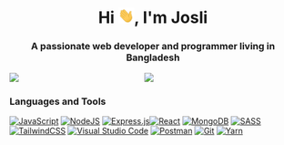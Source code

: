 <h1 align="center">Hi <img src="assets/hello.gif" width="28px" alt="hi">, I'm Josli</h1>
<h3 align="center">A passionate web developer and programmer living in Bangladesh</h3>

<!-- GitHub Stats Card -->
<img align="left" width="47%" src="https://github-readme-stats.vercel.app/api?username=dejosli&show_icons=true&theme=radical&count_private=true&include_all_commits=true">

<!-- Top Languages Card -->
<img align="left" width="47%" src="https://github-readme-stats.vercel.app/api/top-langs/?username=dejosli&layout=compact"><br/>

<!-- #### Languages and Tools -->
<h3 align="left">Languages and Tools</h3>

[![JavaScript](https://img.shields.io/badge/javascript-%23323330.svg?style=for-the-badge&labelColor=black&logo=javascript&logoColor=F0DB4F)](#) [![NodeJS](https://img.shields.io/badge/node.js-6DA55F?style=for-the-badge&labelColor=black&logo=node.js&&logoColor=3C873A)](#) [![Express.js](https://img.shields.io/badge/express.js-%23404d59.svg?style=for-the-badge&labelColor=black&logo=express&logoColor=%2361DAFB)](#)[![React](https://img.shields.io/badge/react-%2320232a.svg?style=for-the-badge&labelColor=black&logo=react&logoColor=%2361DAFB)](#) [![MongoDB](https://img.shields.io/badge/MongoDB-%234ea94b.svg?style=for-the-badge&labelColor=black&logo=mongodb&logoColor=white)](#) [![SASS](https://img.shields.io/badge/SASS-hotpink.svg?style=for-the-badge&labelColor=black&logo=SASS&logoColor=white)](#) [![TailwindCSS](https://img.shields.io/badge/tailwindcss-%2338B2AC.svg?style=for-the-badge&labelColor=black&logo=tailwind-css&logoColor=white)](#) [![Visual Studio Code](https://img.shields.io/badge/Visual%20Studio%20Code-0078d7.svg?style=for-the-badge&labelColor=black&logo=visual-studio-code&logoColor=white)](#) [![Postman](https://img.shields.io/badge/Postman-FF6C37?style=for-the-badge&labelColor=black&logo=postman&logoColor=white)](#) [![Git](https://img.shields.io/badge/git-%23F05033.svg?style=for-the-badge&labelColor=black&logo=git&logoColor=white)](#) [![Yarn](https://img.shields.io/badge/yarn-%232C8EBB.svg?style=for-the-badge&labelColor=black&logo=yarn&logoColor=white)](#)